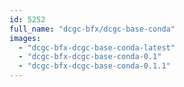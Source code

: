 ```yaml
---
id: 5252
full_name: "dcgc-bfx/dcgc-base-conda"
images: 
  - "dcgc-bfx-dcgc-base-conda-latest"
  - "dcgc-bfx-dcgc-base-conda-0.1"
  - "dcgc-bfx-dcgc-base-conda-0.1.1"
---
```

